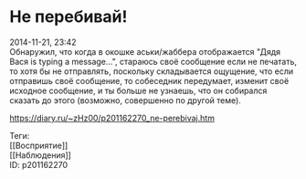 Не перебивай!
==============

   
 2014-11-21, 23:42   
  Обнаружил, что когда в окошке аськи/жаббера отображается "Дядя Вася is typing a message...", стараюсь своё сообщение если не печатать, то хотя бы не отправлять, поскольку складывается ощущение, что если отправишь своё сообщение, то собеседник передумает, изменит своё исходное сообщение, и ты больше не узнаешь, что он собирался сказать до этого (возможно, совершенно по другой теме).   
    
 <https://diary.ru/~zHz00/p201162270_ne-perebivaj.htm>   
   
 Теги:   
 [[Восприятие]]   
 [[Наблюдения]]   
 ID: p201162270